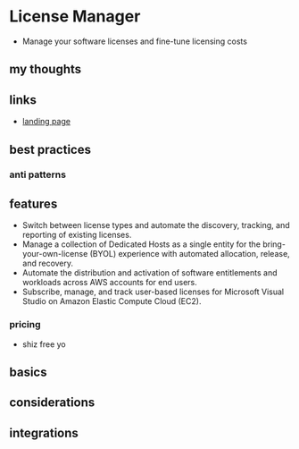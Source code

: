 # License Manager

- Manage your software licenses and fine-tune licensing costs

## my thoughts

## links

- [landing page](https://aws.amazon.com/license-manager/?did=ap_card&trk=ap_card)

## best practices

### anti patterns

## features

- Switch between license types and automate the discovery, tracking, and reporting of existing licenses.
- Manage a collection of Dedicated Hosts as a single entity for the bring-your-own-license (BYOL) experience with automated allocation, release, and recovery.
- Automate the distribution and activation of software entitlements and workloads across AWS accounts for end users.
- Subscribe, manage, and track user-based licenses for Microsoft Visual Studio on Amazon Elastic Compute Cloud (EC2).

### pricing

- shiz free yo

## basics

## considerations

## integrations
